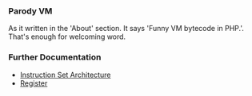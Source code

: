 ### Parody VM

As it written in the 'About' section. It says 'Funny VM bytecode in PHP.'. That's enough for welcoming word.

### Further Documentation

- [Instruction Set Architecture](/docs/isa.md)
- [Register](/docs/register.md)
